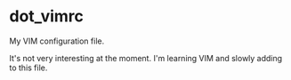 # dot_vimrc
My VIM configuration file.

It's not very interesting at the moment.
I'm learning VIM and slowly adding to this file.
